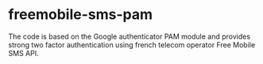 # freemobile-sms-pam
The code is based on the Google authenticator PAM module and provides strong two factor authentication using french telecom operator Free Mobile SMS API.
